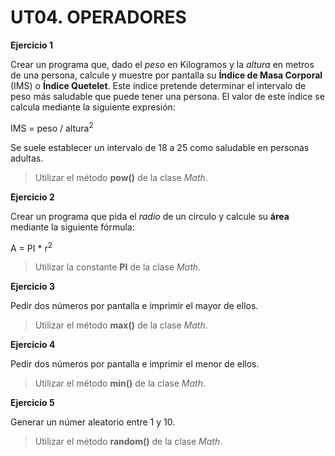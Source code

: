 # UT04. OPERADORES

__Ejercicio 1__

Crear un programa que, dado el _peso_ en Kilogramos y la _altura_ en metros de una persona, calcule y muestre por pantalla su __Índice de Masa Corporal__ \(IMS\) o __Índice Quetelet__. Este índice pretende determinar el intervalo de peso más saludable que puede tener una persona. El valor de este índice se calcula mediante la siguiente expresión:

IMS = peso / altura<sup>2</sup>

Se suele establecer un intervalo de 18 a 25 como saludable en personas adultas.

> Utilizar el método __pow()__  de la clase _Math_.

__Ejercicio 2__

Crear un programa que pida el _radio_ de un círculo y calcule su __área__ mediante la siguiente fórmula:

A = PI * r<sup>2</sup>

> Utilizar la constante __PI__ de la clase _Math_.

__Ejercicio 3__

Pedir dos números por pantalla e imprimir el mayor de ellos.

> Utilizar el método __max()__ de la clase _Math_.

__Ejercicio 4__

Pedir dos números por pantalla e imprimir el menor de ellos.

> Utilizar el método __min()__ de la clase _Math_.

__Ejercicio 5__

Generar un númer aleatorio entre 1 y 10.

> Utilizar el método __random()__ de la clase _Math_. 
